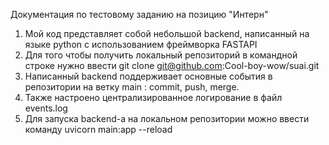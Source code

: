 Документация по тестовому заданию на позицию "Интерн"
1. Мой код представляет собой небольшой backend, написанный на языке python с использованием фреймворка FASTAPI
2. Для того чтобы получить локальный репозиторий в командной строке нужно ввести git clone git@github.com:Cool-boy-wow/suai.git
3. Написанный backend поддерживает основные события в репозитории на ветку main : commit, push, merge.
4. Также настроено централизированное логирование в файл events.log
5. Для запуска backend-a на локальном репозитории можно ввести команду uvicorn main:app --reload
